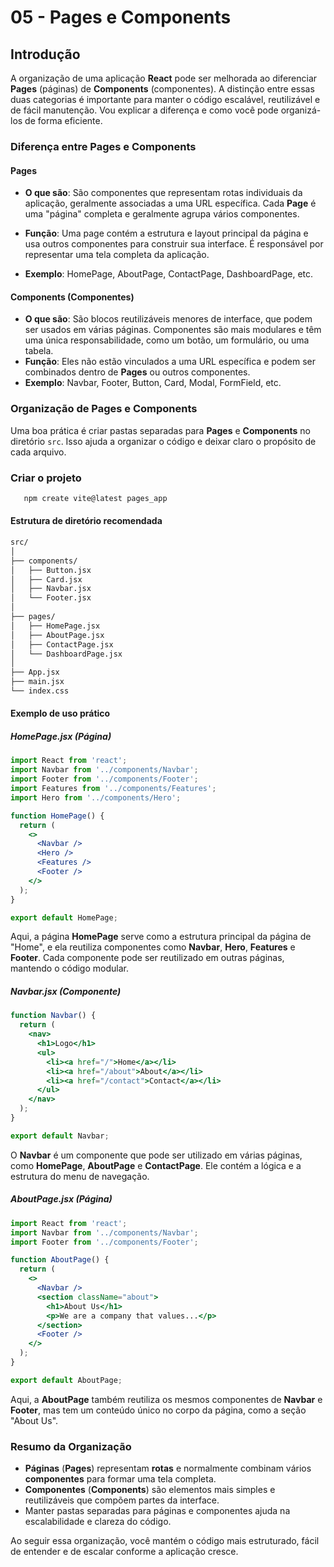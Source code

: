 # 05 - Pages e Components

## Introdução

A organização de uma aplicação **React** pode ser melhorada ao diferenciar **Pages** (páginas) de **Components** (componentes). A distinção entre essas duas categorias é importante para manter o código escalável, reutilizável e de fácil manutenção. Vou explicar a diferença e como você pode organizá-los de forma eficiente.

### Diferença entre **Pages** e **Components**

#### **Pages**

- **O que são**: São componentes que representam rotas individuais da aplicação, geralmente associadas a uma URL específica. Cada **Page** é uma "página" completa e geralmente agrupa vários componentes.

- **Função**: Uma page contém a estrutura e layout principal da página e usa outros componentes para construir sua interface. É responsável por representar uma tela completa da aplicação.
- **Exemplo**: HomePage, AboutPage, ContactPage, DashboardPage, etc.

#### **Components (Componentes)**

- **O que são**: São blocos reutilizáveis menores de interface, que podem ser usados em várias páginas. Componentes são mais modulares e têm uma única responsabilidade, como um botão, um formulário, ou uma tabela.
- **Função**: Eles não estão vinculados a uma URL específica e podem ser combinados dentro de **Pages** ou outros componentes.
- **Exemplo**: Navbar, Footer, Button, Card, Modal, FormField, etc.

### Organização de **Pages** e **Components**

Uma boa prática é criar pastas separadas para **Pages** e **Components** no diretório `src`. Isso ajuda a organizar o código e deixar claro o propósito de cada arquivo.

### Criar o projeto

```bash
   npm create vite@latest pages_app
```

#### Estrutura de diretório recomendada

```bash
src/
│
├── components/
│   ├── Button.jsx
│   ├── Card.jsx
│   ├── Navbar.jsx
│   └── Footer.jsx
│
├── pages/
│   ├── HomePage.jsx
│   ├── AboutPage.jsx
│   ├── ContactPage.jsx
│   └── DashboardPage.jsx
│
├── App.jsx
├── main.jsx
└── index.css
```

#### Exemplo de uso prático

##### **HomePage.jsx** (Página)

```jsx
import React from 'react';
import Navbar from '../components/Navbar';
import Footer from '../components/Footer';
import Features from '../components/Features';
import Hero from '../components/Hero';

function HomePage() {
  return (
    <>
      <Navbar />
      <Hero />
      <Features />
      <Footer />
    </>
  );
}

export default HomePage;
```

Aqui, a página **HomePage** serve como a estrutura principal da página de "Home", e ela reutiliza componentes como **Navbar**, **Hero**, **Features** e **Footer**. Cada componente pode ser reutilizado em outras páginas, mantendo o código modular.

##### **Navbar.jsx** (Componente)

```jsx
function Navbar() {
  return (
    <nav>
      <h1>Logo</h1>
      <ul>
        <li><a href="/">Home</a></li>
        <li><a href="/about">About</a></li>
        <li><a href="/contact">Contact</a></li>
      </ul>
    </nav>
  );
}

export default Navbar;
```

O **Navbar** é um componente que pode ser utilizado em várias páginas, como **HomePage**, **AboutPage** e **ContactPage**. Ele contém a lógica e a estrutura do menu de navegação.

##### **AboutPage.jsx** (Página)

```jsx
import React from 'react';
import Navbar from '../components/Navbar';
import Footer from '../components/Footer';

function AboutPage() {
  return (
    <>
      <Navbar />
      <section className="about">
        <h1>About Us</h1>
        <p>We are a company that values...</p>
      </section>
      <Footer />
    </>
  );
}

export default AboutPage;
```

Aqui, a **AboutPage** também reutiliza os mesmos componentes de **Navbar** e **Footer**, mas tem um conteúdo único no corpo da página, como a seção "About Us".

### Resumo da Organização

- **Páginas** (**Pages**) representam **rotas** e normalmente combinam vários **componentes** para formar uma tela completa.
- **Componentes** (**Components**) são elementos mais simples e reutilizáveis que compõem partes da interface.
- Manter pastas separadas para páginas e componentes ajuda na escalabilidade e clareza do código.

Ao seguir essa organização, você mantém o código mais estruturado, fácil de entender e de escalar conforme a aplicação cresce.
